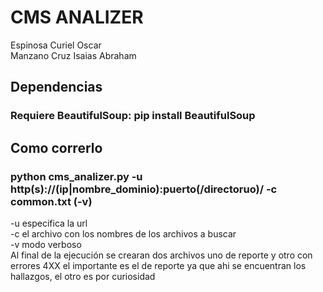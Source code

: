 # CMS ANALIZER  
Espinosa Curiel Oscar  
Manzano Cruz Isaias Abraham  
## Dependencias  
### Requiere BeautifulSoup: pip install BeautifulSoup  
## Como correrlo  
### python cms_analizer.py -u http(s)://(ip|nombre_dominio):puerto(/directoruo)/ -c common.txt (-v)  
-u especifica la url  
-c el archivo con los nombres de los archivos a buscar  
-v modo verboso  
Al final de la ejecución se crearan dos archivos uno de reporte y otro con errores 4XX el importante es el de reporte ya que ahi se encuentran los hallazgos, el otro es por curiosidad  
